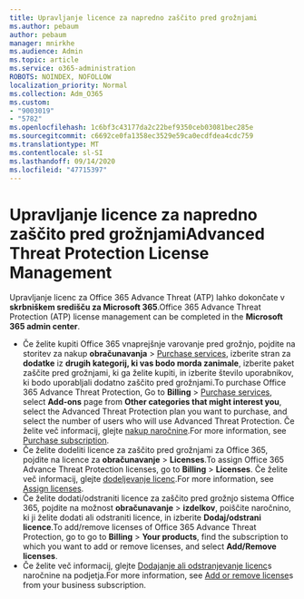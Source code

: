 ```yaml
---
title: Upravljanje licence za napredno zaščito pred grožnjami
ms.author: pebaum
author: pebaum
manager: mnirkhe
ms.audience: Admin
ms.topic: article
ms.service: o365-administration
ROBOTS: NOINDEX, NOFOLLOW
localization_priority: Normal
ms.collection: Adm_O365
ms.custom:
- "9003019"
- "5782"
ms.openlocfilehash: 1c6bf3c43177da2c22bef9350ceb03081bec285e
ms.sourcegitcommit: c6692ce0fa1358ec3529e59ca0ecdfdea4cdc759
ms.translationtype: MT
ms.contentlocale: sl-SI
ms.lasthandoff: 09/14/2020
ms.locfileid: "47715397"
---
```

# <a name="advanced-threat-protection-license-management"></a><span data-ttu-id="67ee1-102">Upravljanje licence za napredno zaščito pred grožnjami</span><span class="sxs-lookup"><span data-stu-id="67ee1-102">Advanced Threat Protection License Management</span></span>

<span data-ttu-id="67ee1-103">Upravljanje licenc za Office 365 Advance Threat (ATP) lahko dokončate v  **skrbniškem središču za Microsoft 365**.</span><span class="sxs-lookup"><span data-stu-id="67ee1-103">Office 365 Advance Threat Protection (ATP) license management can be completed in the  **Microsoft 365 admin center**.</span></span>

- <span data-ttu-id="67ee1-104">Če želite kupiti Office 365 vnaprejšnje varovanje pred grožnjo, pojdite na storitev za nakup **obračunavanja**  >  [Purchase services](https://go.microsoft.com/fwlink/p/?linkid=868433), izberite stran za **dodatke** iz **drugih kategorij, ki vas bodo morda zanimale**, izberite paket zaščite pred grožnjami, ki ga želite kupiti, in izberite število uporabnikov, ki bodo uporabljali dodatno zaščito pred grožnjami.</span><span class="sxs-lookup"><span data-stu-id="67ee1-104">To purchase Office 365 Advance Threat Protection, Go to  **Billing** > [Purchase services](https://go.microsoft.com/fwlink/p/?linkid=868433), select **Add-ons** page from  **Other categories that might interest you**, select the Advanced Threat Protection plan you want to purchase, and select the number of users who will use Advanced Threat Protection.</span></span> <span data-ttu-id="67ee1-105">Če želite več informacij, glejte [nakup naročnine](https://docs.microsoft.com/microsoft-365/commerce/subscriptions/upgrade-to-different-plan).</span><span class="sxs-lookup"><span data-stu-id="67ee1-105">For more information, see [Purchase subscription](https://docs.microsoft.com/microsoft-365/commerce/subscriptions/upgrade-to-different-plan).</span></span>
- <span data-ttu-id="67ee1-106">Če želite dodeliti licence za zaščito pred grožnjami za Office 365, pojdite na licence za **obračunavanje**  >  **Licenses**.</span><span class="sxs-lookup"><span data-stu-id="67ee1-106">To assign Office 365 Advance Threat Protection licenses, go to **Billing** > **Licenses**.</span></span> <span data-ttu-id="67ee1-107">Če želite več informacij, glejte  [dodeljevanje licenc](https://docs.microsoft.com/microsoft-365/admin/manage/assign-licenses-to-users).</span><span class="sxs-lookup"><span data-stu-id="67ee1-107">For more information, see  [Assign licenses](https://docs.microsoft.com/microsoft-365/admin/manage/assign-licenses-to-users).</span></span>  
- <span data-ttu-id="67ee1-108">Če želite dodati/odstraniti licence za zaščito pred grožnjo sistema Office 365, pojdite na možnost **obračunavanje**  >  **izdelkov**, poiščite naročnino, ki ji želite dodati ali odstraniti licence, in izberite **Dodaj/odstrani licence**.</span><span class="sxs-lookup"><span data-stu-id="67ee1-108">To add/remove licenses of Office 365 Advance Threat Protection, go to go to **Billing** > **Your products**, find the subscription to which you want to add or remove licenses, and select **Add/Remove licenses**.</span></span>  
- <span data-ttu-id="67ee1-109">Če želite več informacij, glejte [Dodajanje ali odstranjevanje licenc](https://docs.microsoft.com/microsoft-365/commerce/licenses/buy-licenses?view=o365-worldwide#add-or-remove-licenses-for-your-business-subscription)s naročnine na podjetja.</span><span class="sxs-lookup"><span data-stu-id="67ee1-109">For more information, see [Add or remove license](https://docs.microsoft.com/microsoft-365/commerce/licenses/buy-licenses?view=o365-worldwide#add-or-remove-licenses-for-your-business-subscription)s from your business subscription.</span></span>
